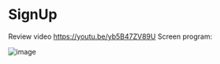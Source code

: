 # SignUp

Review video https://youtu.be/yb5B47ZV89U
Screen program:

![image](https://user-images.githubusercontent.com/92289766/178710654-43cbfbba-f81d-4b99-845f-2af23f95aec0.png)
